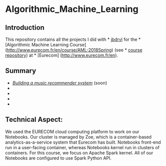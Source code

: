 # Algorithmic_Machine_Learning

## Introduction 

This repository contains all the projects I did with * [jbdrvl](https://jbdrvl.github.io) for the * [Algorithmic Machine Learning Course] (http://www.eurecom.fr/en/course/AML-2018Spring) (see * [course repository](https://github.com/DistributedSystemsGroup/Algorithmic-Machine-Learning))  at * [Eurecom] (http://www.eurecom.fr/en). 

## Summary
- *[Building a music recommender system](https://github.com/AnBucquet/Algorithmic_Machine_Learning/tree/master/Building_a_Music_Recommender_System)* (soon)
-
-
-
-

## Technical Aspect:

   We used the EURECOM cloud computing platform to work on our Notebooks. Our cluster is managed by Zoe, which is a container-based analytics-as-a-service system that Eurecom has built. Notebooks front-end run in a user-facing container, whereas Notebooks kernel run in clusters of containers. For this course, we focus on Apache Spark kernel. All of our Notebooks are configured to use Spark Python API.



